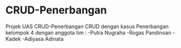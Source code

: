 # CRUD-Penerbangan
Projek UAS CRUD-Penerbangan
CRUD dengan kasus Penerbangan
kelompok 4 dengan anggota tim :
-Putra Nugraha
-Rogas Pandinoan
-Kadek 
-Adiyasa Adinata
